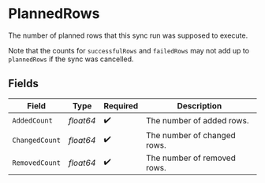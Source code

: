 # PlannedRows

The number of planned rows that this sync run was supposed to execute.

Note that the counts for `successfulRows` and `failedRows` may not add up
to `plannedRows` if the sync was cancelled.


## Fields

| Field                       | Type                        | Required                    | Description                 |
| --------------------------- | --------------------------- | --------------------------- | --------------------------- |
| `AddedCount`                | *float64*                   | :heavy_check_mark:          | The number of added rows.   |
| `ChangedCount`              | *float64*                   | :heavy_check_mark:          | The number of changed rows. |
| `RemovedCount`              | *float64*                   | :heavy_check_mark:          | The number of removed rows. |